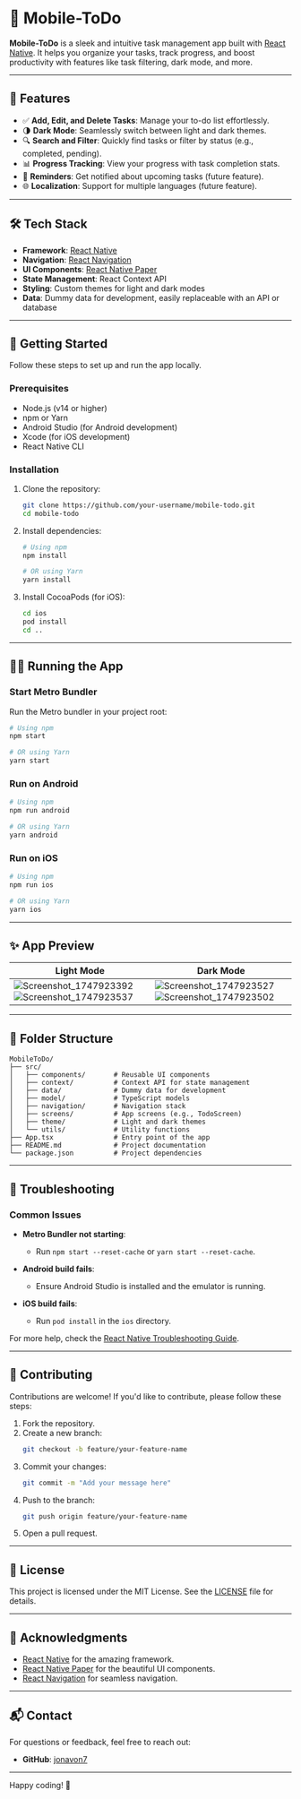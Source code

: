 # 📱 Mobile-ToDo

**Mobile-ToDo** is a sleek and intuitive task management app built with [React Native](https://reactnative.dev). It helps you organize your tasks, track progress, and boost productivity with features like task filtering, dark mode, and more.

---

## 🚀 Features

- ✅ **Add, Edit, and Delete Tasks**: Manage your to-do list effortlessly.
- 🌗 **Dark Mode**: Seamlessly switch between light and dark themes.
- 🔍 **Search and Filter**: Quickly find tasks or filter by status (e.g., completed, pending).
- 📊 **Progress Tracking**: View your progress with task completion stats.
- 🔔 **Reminders**: Get notified about upcoming tasks (future feature).
- 🌐 **Localization**: Support for multiple languages (future feature).

---

## 🛠️ Tech Stack

- **Framework**: [React Native](https://reactnative.dev)
- **Navigation**: [React Navigation](https://reactnavigation.org)
- **UI Components**: [React Native Paper](https://callstack.github.io/react-native-paper/)
- **State Management**: React Context API
- **Styling**: Custom themes for light and dark modes
- **Data**: Dummy data for development, easily replaceable with an API or database

---

## 📖 Getting Started

Follow these steps to set up and run the app locally.

### Prerequisites

- Node.js (v14 or higher)
- npm or Yarn
- Android Studio (for Android development)
- Xcode (for iOS development)
- React Native CLI

### Installation

1. Clone the repository:
   ```sh
   git clone https://github.com/your-username/mobile-todo.git
   cd mobile-todo
   ```

2. Install dependencies:
   ```sh
   # Using npm
   npm install

   # OR using Yarn
   yarn install
   ```

3. Install CocoaPods (for iOS):
   ```sh
   cd ios
   pod install
   cd ..
   ```

---

## 🏃‍♂️ Running the App

### Start Metro Bundler
Run the Metro bundler in your project root:
```sh
# Using npm
npm start

# OR using Yarn
yarn start
```

### Run on Android
```sh
# Using npm
npm run android

# OR using Yarn
yarn android
```

### Run on iOS
```sh
# Using npm
npm run ios

# OR using Yarn
yarn ios
```

---

## ✨ App Preview

| Light Mode | Dark Mode |
|------------|-----------|
| ![Screenshot_1747923392](https://github.com/user-attachments/assets/05acef16-6349-471a-b6e6-5e26dc60b057) ![Screenshot_1747923537](https://github.com/user-attachments/assets/0fadbf73-9c20-4ccc-9a95-61434292f7c3) | ![Screenshot_1747923527](https://github.com/user-attachments/assets/b355bc7f-ba33-4d08-a2e4-631691c1bf6d) ![Screenshot_1747923502](https://github.com/user-attachments/assets/48ccebd6-d6b4-4431-8424-3a76fe1f4751)|

---

## 🧩 Folder Structure

```
MobileToDo/
├── src/
│   ├── components/       # Reusable UI components
│   ├── context/          # Context API for state management
│   ├── data/             # Dummy data for development
│   ├── model/            # TypeScript models
│   ├── navigation/       # Navigation stack
│   ├── screens/          # App screens (e.g., TodoScreen)
│   ├── theme/            # Light and dark themes
│   └── utils/            # Utility functions
├── App.tsx               # Entry point of the app
├── README.md             # Project documentation
└── package.json          # Project dependencies
```

---

## 🐛 Troubleshooting

### Common Issues

- **Metro Bundler not starting**:
  - Run `npm start --reset-cache` or `yarn start --reset-cache`.

- **Android build fails**:
  - Ensure Android Studio is installed and the emulator is running.

- **iOS build fails**:
  - Run `pod install` in the `ios` directory.

For more help, check the [React Native Troubleshooting Guide](https://reactnative.dev/docs/troubleshooting).

---

## 🤝 Contributing

Contributions are welcome! If you'd like to contribute, please follow these steps:

1. Fork the repository.
2. Create a new branch:
   ```sh
   git checkout -b feature/your-feature-name
   ```
3. Commit your changes:
   ```sh
   git commit -m "Add your message here"
   ```
4. Push to the branch:
   ```sh
   git push origin feature/your-feature-name
   ```
5. Open a pull request.

---

## 📜 License

This project is licensed under the MIT License. See the [LICENSE](LICENSE) file for details.

---

## 🌟 Acknowledgments

- [React Native](https://reactnative.dev) for the amazing framework.
- [React Native Paper](https://callstack.github.io/react-native-paper/) for the beautiful UI components.
- [React Navigation](https://reactnavigation.org) for seamless navigation.

---

## 📬 Contact

For questions or feedback, feel free to reach out:

- **GitHub**: [jonavon7](https://github.com/jonavon7)

---

Happy coding! 🚀
